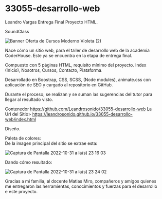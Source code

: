 # 33055-desarrollo-web

Leandro Vargas Entrega Final Proyecto HTML.

SoundClass 

![Banner Oferta de Cursos Moderno Violeta (2)](https://user-images.githubusercontent.com/112025524/199141246-fa15ff6b-c0a0-46d4-819e-c95df7027f8b.png)

Nace cómo un sitio web, para el taller de desarrollo web de la academia CoderHouse. Este ya se encuentra en la etapa de entrega final.

Compuesto con 5 páginas HTML, requisito mínimo del proyecto. 
Index (Inicio), Nosotros, Cursos, Contacto, Plataforma. 

Desarrollado en Boostrap, CSS, SCSS, (Node modules), animate.css con aplicación de SEO y cargado al repositorio en GitHub.

Durante el proceso, se realizan y se suman las sugerencias del tutor para llegar al resultado visto.

Contenedor https://github.com/Leandrosonido/33055-desarrollo-web
La Url del Sitio> https://leandrosonido.github.io/33055-desarrollo-web/index.html 

Diseño.

Paleta de colores:  
De la imagen principal del sitio se extrae esta: 

![Captura de Pantalla 2022-10-31 a la(s) 23 16 03](https://user-images.githubusercontent.com/112025524/199145336-6206fb12-e7e4-4cb1-8aea-ca1e05879f61.png)

Dando cómo resultado: 

![Captura de Pantalla 2022-10-31 a la(s) 23 24 02](https://user-images.githubusercontent.com/112025524/199145416-e547945b-e855-4c79-b793-2ffbf8fcc729.png)

Gracias a mi familia, al docente Matias Miro, compañeros y amigos quienes me entregaron las herramientas, conocimientos y fuerzas para el desarrollo e este proyecto.
